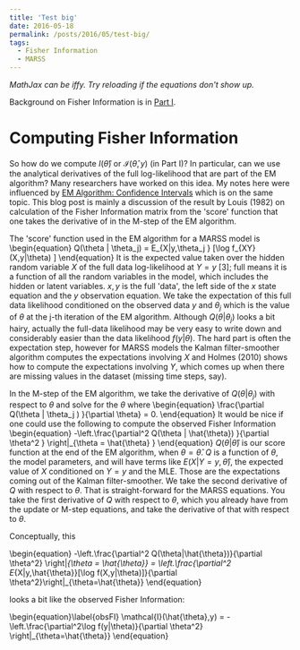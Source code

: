 ```yaml
---
title: 'Test big'
date: 2016-05-18
permalink: /posts/2016/05/test-big/
tags:
  - Fisher Information
  - MARSS
---
```


<script type="text/x-mathjax-config">
MathJax.Hub.Config({
  TeX: { equationNumbers: {autoNumber: "AMS"} },
  tex2jax: {inlineMath: [['$','$'], ['\\(','\\)']]}
});
</script>
<script src='https://cdn.mathjax.org/mathjax/latest/MathJax.js?config=TeX-AMS-MML_HTMLorMML' type='text/javascript'>
</script>

*MathJax can be iffy. Try reloading if the equations don't show up.*

Background on Fisher Information is in [Part I](http://parsimoniouspursuits.blogspot.com/2016/05/notes-on-computing-fisher-information.html).

Computing Fisher Information
============================

So how do we compute $I(\hat{\theta})$ or $\mathcal{I}(\hat{\theta},y)$ (in Part I)? In particular, can we use the analytical derivatives of the full log-likelihood that are part of the EM algorithm? Many researchers have worked on this idea. My notes here were influenced by [EM Algorithm: Confidence Intervals](http://statisticalrecipes.blogspot.com/2012/03/em-algorithm-and-confidence-intervals.html) which is on the same topic. This blog post is mainly a discussion of the result by Louis (1982) on calculation of the Fisher Information matrix from the 'score' function that one takes the derivative of in the M-step of the EM algorithm.

The 'score' function used in the EM algorithm for a MARSS model is
\begin{equation} 
Q(\theta | \theta_j) = E_{X|y,\theta_j } [\log f_{XY}(X,y|\theta) ]
\end{equation}
It is the expected value taken over the hidden random variable $X$ of the full data log-likelihood at $Y=y$ \[3\]; full means it is a function of all the random variables in the model, which includes the hidden or latent variables. $x, y$ is the full 'data', the left side of the $x$ state equation and the $y$ observation equation. We take the expectation of this full data likelihood conditioned on the observed data $y$ and $\theta_j$ which is the value of $\theta$ at the j-th iteration of the EM algorithm. Although $Q(\theta | \theta_j)$ looks a bit hairy, actually the full-data likelihood may be very easy to write down and considerably easier than the data likelihood $f(y|\theta)$. The hard part is often the expectation step, however for MARSS models the Kalman filter-smoother algorithm computes the expectations involving $X$ and Holmes (2010) shows how to compute the expectations involving $Y$, which comes up when there are missing values in the dataset (missing time steps, say).

In the M-step of the EM algorithm, we take the derivative of $Q(\theta | \theta_j)$ with respect to $\theta$ and solve for the $\theta$ where
\begin{equation}
\frac{\partial Q(\theta | \theta_j ) }{\partial \theta} = 0.
\end{equation}
It would be nice if one could use the following to compute the observed Fisher Information
\begin{equation}
-\left.\frac{\partial^2 Q(\theta | \hat{\theta}) }{\partial \theta^2 } \right|_{\theta = \hat{\theta} }
\end{equation}
$Q(\theta | \hat{\theta})$ is our score function at the end of the EM algorithm, when $\theta = \hat{\theta}$. $Q$ is a function of $\theta$, the model parameters, and will have terms like $E(X|Y=y, \hat{\theta})$, the expected value of $X$ conditioned on $Y=y$ and the MLE. Those are the expectations coming out of the Kalman filter-smoother. We take the second derivative of $Q$ with respect to $\theta$. That is straight-forward for the MARSS equations. You take the first derivative of $Q$ with respect to $\theta$, which you already have from the update or M-step equations, and take the derivative of that with respect to $\theta$.

Conceptually, this

\begin{equation} -\left.\frac{\partial^2 Q(\theta|\hat{\theta})}{\partial \theta^2} \right|_{\theta = \hat{\theta}} = \left.\frac{\partial^2 E_{X|y,\hat{\theta}}[\log f(X,y|\theta)]}{\partial \theta^2}\right|_{\theta=\hat{\theta}}
\end{equation}

looks a bit like the observed Fisher Information:

\begin{equation}\label{obsFI}
\mathcal{I}(\hat{\theta},y) = -\left.\frac{\partial^2\log f(y|\theta)}{\partial \theta^2} \right|_{\theta=\hat{\theta}}
\end{equation}
